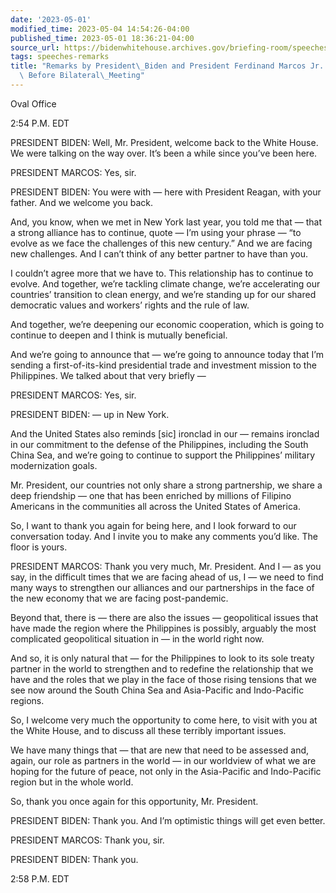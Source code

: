 ```yaml
---
date: '2023-05-01'
modified_time: 2023-05-04 14:54:26-04:00
published_time: 2023-05-01 18:36:21-04:00
source_url: https://bidenwhitehouse.archives.gov/briefing-room/speeches-remarks/2023/05/01/remarks-by-president-biden-and-president-ferdinand-marcos-jr-of-the-philippines-before/
tags: speeches-remarks
title: "Remarks by President\_Biden and President Ferdinand Marcos Jr. of the Philippines\
  \ Before Bilateral\_Meeting"
---
```

 
Oval Office

2:54 P.M. EDT

PRESIDENT BIDEN: Well, Mr. President, welcome back to the White House.
We were talking on the way over. It’s been a while since you’ve been
here.

PRESIDENT MARCOS: Yes, sir.

PRESIDENT BIDEN: You were with — here with President Reagan, with your
father. And we welcome you back.

And, you know, when we met in New York last year, you told me that —
that a strong alliance has to continue, quote — I’m using your phrase —
“to evolve as we face the challenges of this new century.” And we are
facing new challenges. And I can’t think of any better partner to have
than you.

I couldn’t agree more that we have to. This relationship has to continue
to evolve. And together, we’re tackling climate change, we’re
accelerating our countries’ transition to clean energy, and we’re
standing up for our shared democratic values and workers’ rights and the
rule of law.

And together, we’re deepening our economic cooperation, which is going
to continue to deepen and I think is mutually beneficial.

And we’re going to announce that — we’re going to announce today that
I’m sending a first-of-its-kind presidential trade and investment
mission to the Philippines. We talked about that very briefly —

PRESIDENT MARCOS: Yes, sir.

PRESIDENT BIDEN: — up in New York.

And the United States also reminds \[sic\] ironclad in our — remains
ironclad in our commitment to the defense of the Philippines, including
the South China Sea, and we’re going to continue to support the
Philippines’ military modernization goals.

Mr. President, our countries not only share a strong partnership, we
share a deep friendship — one that has been enriched by millions of
Filipino Americans in the communities all across the United States of
America.

So, I want to thank you again for being here, and I look forward to our
conversation today. And I invite you to make any comments you’d like.
The floor is yours.

PRESIDENT MARCOS: Thank you very much, Mr. President. And I — as you
say, in the difficult times that we are facing ahead of us, I — we need
to find many ways to strengthen our alliances and our partnerships in
the face of the new economy that we are facing post-pandemic.

Beyond that, there is — there are also the issues — geopolitical issues
that have made the region where the Philippines is possibly, arguably
the most complicated geopolitical situation in — in the world right now.

And so, it is only natural that — for the Philippines to look to its
sole treaty partner in the world to strengthen and to redefine the
relationship that we have and the roles that we play in the face of
those rising tensions that we see now around the South China Sea and
Asia-Pacific and Indo-Pacific regions.

So, I welcome very much the opportunity to come here, to visit with you
at the White House, and to discuss all these terribly important issues.

We have many things that — that are new that need to be assessed and,
again, our role as partners in the world — in our worldview of what we
are hoping for the future of peace, not only in the Asia-Pacific and
Indo-Pacific region but in the whole world.

So, thank you once again for this opportunity, Mr. President.

PRESIDENT BIDEN: Thank you. And I’m optimistic things will get even
better.

PRESIDENT MARCOS: Thank you, sir.

PRESIDENT BIDEN: Thank you.

2:58 P.M. EDT
